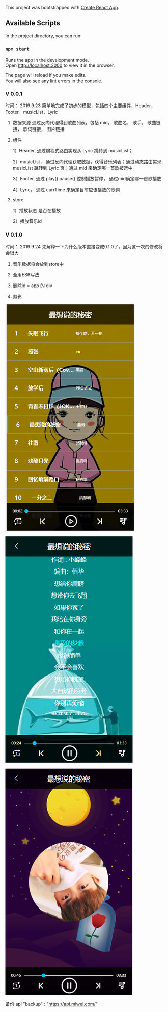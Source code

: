 This project was bootstrapped with [Create React App](https://github.com/facebook/create-react-app).

## Available Scripts

In the project directory, you can run:

### `npm start`

Runs the app in the development mode.<br>
Open [http://localhost:3000](http://localhost:3000) to view it in the browser.

The page will reload if you make edits.<br>
You will also see any lint errors in the console.

### V 0.0.1
时间： 2019.9.23
简单地完成了初步的模型，包括四个主要组件，Header，Footer，musicList，Lyric
1. 数据来源
    通过反向代理得到歌曲列表，包括 mid， 歌曲名， 歌手， 歌曲链接， 歌词链接， 图片链接
2. 组件

    1）Header, 通过编程式路由实现从 Lyric 跳转到 musicList；

    2）musicList， 通过反向代理获取数据，获得音乐列表；通过动态路由实现 musicList 跳转到 Lyric 页；通过 mid 来确定哪一首歌被选中

    3）Footer, 通过 play() pause() 控制播放暂停， 通过mid确定哪一首歌播放

    4）Lyric， 通过 currTime 来确定目前应该播放的歌词 
3. store

    1）播放状态  是否在播放
    
    2）播放音乐id

### V 0.1.0
时间： 2019.9.24 
先解释一下为什么版本直接变成0.1.0了，因为这一次的修改将会很大
1. 音乐数据将会放到store中
2. 全用ES6写法
3. 删除id = app 的 div 

4. 剪影

![Image text](https://github.com/Arrow-zb/music_player_arrow/blob/master/arrow%20musicplayer%20screen%20shot/musicList.png)

![Image text](https://github.com/Arrow-zb/music_player_arrow/blob/master/arrow%20musicplayer%20screen%20shot/lyric.png)

![Image text](https://github.com/Arrow-zb/music_player_arrow/blob/master/arrow%20musicplayer%20screen%20shot/pic.png)













备份 api "backup" : "https://api.mlwei.com/"

